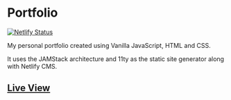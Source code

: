# Portfolio
[![Netlify Status](https://api.netlify.com/api/v1/badges/8c868a48-0f74-445b-9ebd-a752d6f1f8c4/deploy-status)](https://app.netlify.com/sites/lucasgomes/deploys)

My personal portfolio created using Vanilla JavaScript, HTML and CSS.

It uses the JAMStack architecture and 11ty as the static site generator along with Netlify CMS.



## [Live View](https://lucasgomes.netlify.app)
